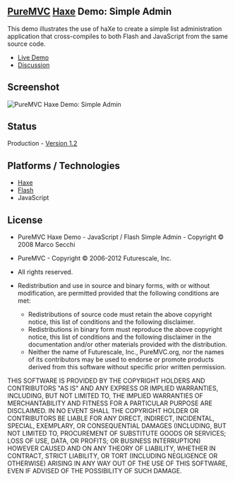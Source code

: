 ## [PureMVC](http://puremvc.github.com/) [Haxe](https://github.com/PureMVC/puremvc-haxe-standard-framework/wiki) Demo: Simple Admin
This demo illustrates the use of haXe to create a simple list administration application that cross-compiles to both Flash and JavaScript from the same source code.

* [Live Demo](http://puremvc.org/pages/demos/Haxe/SimpleAdmin/)
* [Discussion](http://forums.puremvc.org/index.php?topic=402.0)

## Screenshot
![PureMVC Haxe Demo: Simple Admin](http://puremvc.org/pages/images/screenshots/PureMVC-Shot-Haxe-SimpleAdmin.png)

## Status
Production - [Version 1.2](https://github.com/PureMVC/puremvc-haxe-demo-js-flash-simpleadmin/blob/master/VERSION)

## Platforms / Technologies
* [Haxe](http://en.wikipedia.org/wiki/Haxe)
* [Flash](http://en.wikipedia.org/wiki/Adobe_Flash)
* JavaScript

## License
* PureMVC Haxe Demo -  JavaScript / Flash Simple Admin - Copyright © 2008 Marco Secchi
* PureMVC - Copyright © 2006-2012 Futurescale, Inc.
* All rights reserved.

* Redistribution and use in source and binary forms, with or without modification, are permitted provided that the following conditions are met:

  * Redistributions of source code must retain the above copyright notice, this list of conditions and the following disclaimer.
  * Redistributions in binary form must reproduce the above copyright notice, this list of conditions and the following disclaimer in the documentation and/or other materials provided with the distribution.
  * Neither the name of Futurescale, Inc., PureMVC.org, nor the names of its contributors may be used to endorse or promote products derived from this software without specific prior written permission.

THIS SOFTWARE IS PROVIDED BY THE COPYRIGHT HOLDERS AND CONTRIBUTORS "AS IS" AND ANY EXPRESS OR IMPLIED WARRANTIES, INCLUDING, BUT NOT LIMITED TO, THE IMPLIED WARRANTIES OF MERCHANTABILITY AND FITNESS FOR A PARTICULAR PURPOSE ARE DISCLAIMED. IN NO EVENT SHALL THE COPYRIGHT HOLDER OR CONTRIBUTORS BE LIABLE FOR ANY DIRECT, INDIRECT, INCIDENTAL, SPECIAL, EXEMPLARY, OR CONSEQUENTIAL DAMAGES (INCLUDING, BUT NOT LIMITED TO, PROCUREMENT OF SUBSTITUTE GOODS OR SERVICES; LOSS OF USE, DATA, OR PROFITS; OR BUSINESS INTERRUPTION) HOWEVER CAUSED AND ON ANY THEORY OF LIABILITY, WHETHER IN CONTRACT, STRICT LIABILITY, OR TORT (INCLUDING NEGLIGENCE OR OTHERWISE) ARISING IN ANY WAY OUT OF THE USE OF THIS SOFTWARE, EVEN IF ADVISED OF THE POSSIBILITY OF SUCH DAMAGE.
